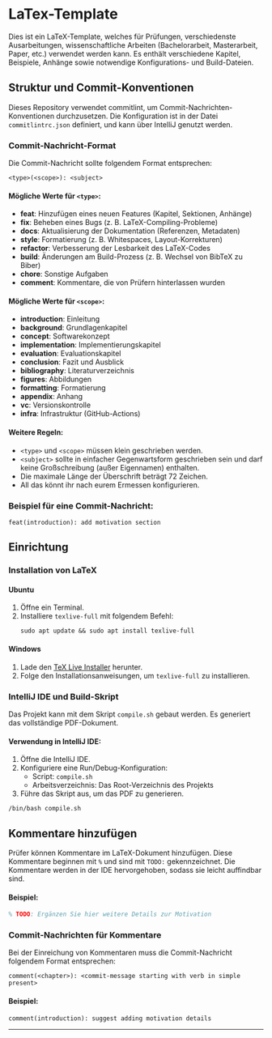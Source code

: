# LaTex-Template

Dies ist ein LaTeX-Template, welches für Prüfungen, verschiedenste Ausarbeitungen, wissenschaftliche Arbeiten (Bachelorarbeit, Masterarbeit, Paper, etc.) verwendet werden kann. Es enthält verschiedene Kapitel, Beispiele, Anhänge sowie notwendige Konfigurations- und Build-Dateien.

## Struktur und Commit-Konventionen
Dieses Repository verwendet commitlint, um Commit-Nachrichten-Konventionen durchzusetzen. Die Konfiguration ist in der Datei `commitlintrc.json` definiert, und kann über IntelliJ genutzt werden.

### Commit-Nachricht-Format
Die Commit-Nachricht sollte folgendem Format entsprechen:

```
<type>(<scope>): <subject>
```

#### Mögliche Werte für `<type>`:
- **feat**: Hinzufügen eines neuen Features (Kapitel, Sektionen, Anhänge)
- **fix**: Beheben eines Bugs (z. B. LaTeX-Compiling-Probleme)
- **docs**: Aktualisierung der Dokumentation (Referenzen, Metadaten)
- **style**: Formatierung (z. B. Whitespaces, Layout-Korrekturen)
- **refactor**: Verbesserung der Lesbarkeit des LaTeX-Codes
- **build**: Änderungen am Build-Prozess (z. B. Wechsel von BibTeX zu Biber)
- **chore**: Sonstige Aufgaben
- **comment**: Kommentare, die von Prüfern hinterlassen wurden

#### Mögliche Werte für `<scope>`:
- **introduction**: Einleitung
- **background**: Grundlagenkapitel
- **concept**: Softwarekonzept
- **implementation**: Implementierungskapitel
- **evaluation**: Evaluationskapitel
- **conclusion**: Fazit und Ausblick
- **bibliography**: Literaturverzeichnis
- **figures**: Abbildungen
- **formatting**: Formatierung
- **appendix**: Anhang
- **vc**: Versionskontrolle
- **infra**: Infrastruktur (GitHub-Actions)

#### Weitere Regeln:
- `<type>` und `<scope>` müssen klein geschrieben werden.
- `<subject>` sollte in einfacher Gegenwartsform geschrieben sein und darf keine Großschreibung (außer Eigennamen) enthalten.
- Die maximale Länge der Überschrift beträgt 72 Zeichen.
- All das könnt ihr nach eurem Ermessen konfigurieren.

### Beispiel für eine Commit-Nachricht:
```
feat(introduction): add motivation section
```

## Einrichtung
### Installation von LaTeX

#### Ubuntu
1. Öffne ein Terminal.
2. Installiere `texlive-full` mit folgendem Befehl:
   ```shell
   sudo apt update && sudo apt install texlive-full
   ```

#### Windows
1. Lade den [TeX Live Installer](https://www.tug.org/texlive/windows.html) herunter.
2. Folge den Installationsanweisungen, um `texlive-full` zu installieren.

### IntelliJ IDE und Build-Skript
Das Projekt kann mit dem Skript `compile.sh` gebaut werden. Es generiert das vollständige PDF-Dokument.

#### Verwendung in IntelliJ IDE:
1. Öffne die IntelliJ IDE.
2. Konfiguriere eine Run/Debug-Konfiguration:
    - Script: `compile.sh`
    - Arbeitsverzeichnis: Das Root-Verzeichnis des Projekts
3. Führe das Skript aus, um das PDF zu generieren.

```shell
/bin/bash compile.sh
```

## Kommentare hinzufügen
Prüfer können Kommentare im LaTeX-Dokument hinzufügen. Diese Kommentare beginnen mit `%` und sind mit `TODO:` gekennzeichnet. Die Kommentare werden in der IDE hervorgehoben, sodass sie leicht auffindbar sind.

#### Beispiel:
```latex
% TODO: Ergänzen Sie hier weitere Details zur Motivation
```

### Commit-Nachrichten für Kommentare
Bei der Einreichung von Kommentaren muss die Commit-Nachricht folgendem Format entsprechen:

```
comment(<chapter>): <commit-message starting with verb in simple present>
```

#### Beispiel:
```
comment(introduction): suggest adding motivation details
```

---
